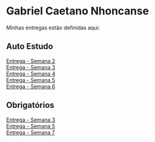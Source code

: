 # Gabriel Caetano Nhoncanse
Minhas entregas estão definidas aqui:
## Auto Estudo
<a href="https://github.com/GabrielNhoncanse/RepositorioIndividualModulo2/tree/main/03_AUT_EST_ENTREGA/Semana%202"> Entrega - Semana 2 </a>
<br>
<a href="https://github.com/GabrielNhoncanse/RepositorioIndividualModulo2/tree/main/03_AUT_EST_ENTREGA/Semana%203"> Entrega - Semana 3 </a>
<br>
<a href="https://github.com/GabrielNhoncanse/RepositorioIndividualModulo2/tree/main/03_AUT_EST_ENTREGA/Semana%204"> Entrega - Semana 4 </a>
<br>
<a href="https://github.com/GabrielNhoncanse/RepositorioIndividualModulo2/tree/main/03_AUT_EST_ENTREGA/Semana%205"> Entrega - Semana 5 </a>
<br>
<a href="https://github.com/GabrielNhoncanse/RepositorioIndividualModulo2/tree/main/03_AUT_EST_ENTREGA/Semana%206"> Entrega - Semana 6 </a>
## Obrigatórios
<a href="https://github.com/GabrielNhoncanse/RepositorioIndividualModulo2/tree/main/04_AUT_EST_EX_OBRIGATORIOS/Semana%203"> Entrega - Semana 3 </a>
<br>
<a href="https://github.com/GabrielNhoncanse/RepositorioIndividualModulo2/tree/main/04_AUT_EST_EX_OBRIGATORIOS/Semana%205"> Entrega - Semana 5 </a>
<br>
<a href="https://github.com/GabrielNhoncanse/RepositorioIndividualModulo2/tree/main/04_AUT_EST_EX_OBRIGATORIOS/Semana%207"> Entrega - Semana 7 </a>
